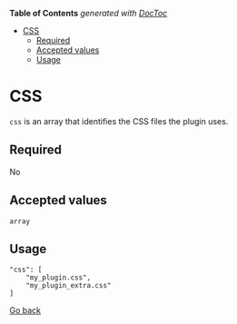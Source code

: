 <!-- START doctoc generated TOC please keep comment here to allow auto update -->
<!-- DON'T EDIT THIS SECTION, INSTEAD RE-RUN doctoc TO UPDATE -->
**Table of Contents**  *generated with [DocToc](https://github.com/thlorenz/doctoc)*

- [CSS](#css)
  - [Required](#required)
  - [Accepted values](#accepted-values)
  - [Usage](#usage)

<!-- END doctoc generated TOC please keep comment here to allow auto update -->

# CSS

`css` is an array that identifies the CSS files the plugin uses.

## Required
No

## Accepted values
`array`

## Usage
```
"css": [
	"my_plugin.css",
	"my_plugin_extra.css"
]
```

[Go back](MANIFEST.md)
